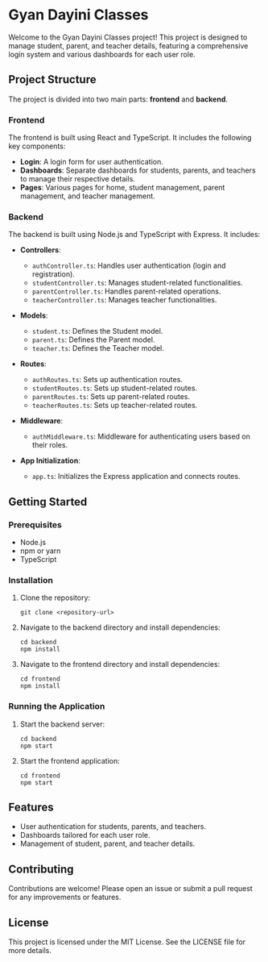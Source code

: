 # Gyan Dayini Classes

Welcome to the Gyan Dayini Classes project! This project is designed to manage student, parent, and teacher details, featuring a comprehensive login system and various dashboards for each user role.

## Project Structure

The project is divided into two main parts: **frontend** and **backend**.

### Frontend

The frontend is built using React and TypeScript. It includes the following key components:

- **Login**: A login form for user authentication.
- **Dashboards**: Separate dashboards for students, parents, and teachers to manage their respective details.
- **Pages**: Various pages for home, student management, parent management, and teacher management.

### Backend

The backend is built using Node.js and TypeScript with Express. It includes:

- **Controllers**: 
  - `authController.ts`: Handles user authentication (login and registration).
  - `studentController.ts`: Manages student-related functionalities.
  - `parentController.ts`: Handles parent-related operations.
  - `teacherController.ts`: Manages teacher functionalities.

- **Models**: 
  - `student.ts`: Defines the Student model.
  - `parent.ts`: Defines the Parent model.
  - `teacher.ts`: Defines the Teacher model.

- **Routes**: 
  - `authRoutes.ts`: Sets up authentication routes.
  - `studentRoutes.ts`: Sets up student-related routes.
  - `parentRoutes.ts`: Sets up parent-related routes.
  - `teacherRoutes.ts`: Sets up teacher-related routes.

- **Middleware**: 
  - `authMiddleware.ts`: Middleware for authenticating users based on their roles.

- **App Initialization**: 
  - `app.ts`: Initializes the Express application and connects routes.

## Getting Started

### Prerequisites

- Node.js
- npm or yarn
- TypeScript

### Installation

1. Clone the repository:
   ```
   git clone <repository-url>
   ```

2. Navigate to the backend directory and install dependencies:
   ```
   cd backend
   npm install
   ```

3. Navigate to the frontend directory and install dependencies:
   ```
   cd frontend
   npm install
   ```

### Running the Application

1. Start the backend server:
   ```
   cd backend
   npm start
   ```

2. Start the frontend application:
   ```
   cd frontend
   npm start
   ```

## Features

- User authentication for students, parents, and teachers.
- Dashboards tailored for each user role.
- Management of student, parent, and teacher details.

## Contributing

Contributions are welcome! Please open an issue or submit a pull request for any improvements or features.

## License

This project is licensed under the MIT License. See the LICENSE file for more details.
